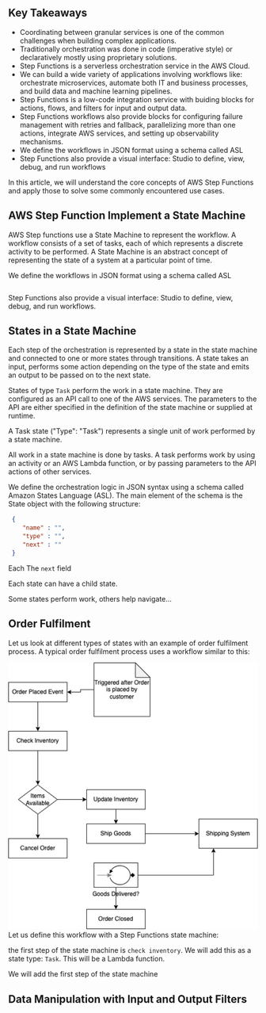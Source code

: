 ## Key Takeaways

* Coordinating between granular services is one of the common challenges when building complex applications.
* Traditionally orchestration was done in code (imperative style) or declaratively mostly using proprietary solutions.
* Step Functions is a serverless orchestration service in the AWS Cloud.
* We can build a wide variety of applications involving workflows like: orchestrate microservices, automate both IT and business processes, and build data and machine learning pipelines.
* Step Functions is a low-code integration service with buiding blocks for actions, flows, and filters for input and output data.
* Step Functions workflows also provide blocks for configuring failure management with retries and fallback, parallelizing more than one actions, integrate AWS services, and setting up observability mechanisms.
* We define the workflows in JSON format using a schema called ASL
* Step Functions also provide a visual interface: Studio to define, view, debug, and run workflows

In this article, we will understand the core concepts of AWS Step Functions and apply those to solve some commonly encountered use cases.

## AWS Step Function Implement a State Machine

AWS Step functions use a State Machine to represent the workflow. A workflow consists of a set of tasks, each of which represents a discrete activity to be performed.
 A State Machine is an abstract concept of representing the state of a system at a particular point of time.

We define the workflows in JSON format using a schema called ASL

```

```

Step Functions also provide a visual interface: Studio to define, view, debug, and run workflows.


## States in a State Machine

Each step of the orchestration is represented by a state in the state machine and connected to one or more states through transitions. A state takes an input, performs some action depending on the type of the state and emits an output to be passed on to the next state.

States of type `Task` perform the work in a state machine. They are configured as an API call to one of the AWS services. The parameters to the API are either specified in the definition of the state machine or supplied at runtime.

A Task state ("Type": "Task") represents a single unit of work performed by a state machine.

All work in a state machine is done by tasks. A task performs work by using an activity or an AWS Lambda function, or by passing parameters to the API actions of other services.



We define the orchestration logic in JSON syntax using a schema called Amazon States Language (ASL). The main element of the schema is the State object with the following structure:

```json
 {
 	"name" : "",
 	"type" : "",
 	"next" : ""
 }
```
Each The `next` field 


Each state can have a child state.

Some states perform work, others help navigate...


## Order Fulfilment
Let us look at different types of states with an example of order fulfilment process. A typical order fulfilment process uses a workflow similar to this:

![Order Fulfillment Workflow](images/order_fulfillment_workflow.png)
Let us define this workflow with a Step Functions state machine:

the first step of the state machine is `check inventory`. We will add this as a state type: `Task`. This will be a Lambda function.

We will add the first step of the state machine 



## Data Manipulation with Input and Output Filters

